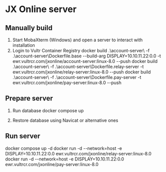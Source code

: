 # JX Online server
## Manually build

1. Start MobaXterm (Windows) and open a server to interact with installation
2. Login to Vultr Container Registry
docker build .\account-server\ -f .\account-server\Dockerfile.base  --build-arg DISPLAY=10.10.11.22:0.0 -t ewr.vultrcr.com/jxonline/account-server:linux-8.0 --push
docker build .\account-server\ -f .\account-server\Dockerfile.relay-server -t ewr.vultrcr.com/jxonline/relay-server:linux-8.0 --push
docker build .\account-server\ -f .\account-server\Dockerfile.pay-server -t ewr.vultrcr.com/jxonline/pay-server:linux-8.0 --push

## Prepare server

1. Run database
docker compose up

2. Restore database using Navicat or alternative ones

## Run server
docker compose up -d
docker run -d --network=host -e DISPLAY=10.10.11.22:0.0 ewr.vultrcr.com/jxonline/relay-server:linux-8.0
docker run -d --network=host -e DISPLAY=10.10.11.22:0.0 ewr.vultrcr.com/jxonline/pay-server:linux-8.0